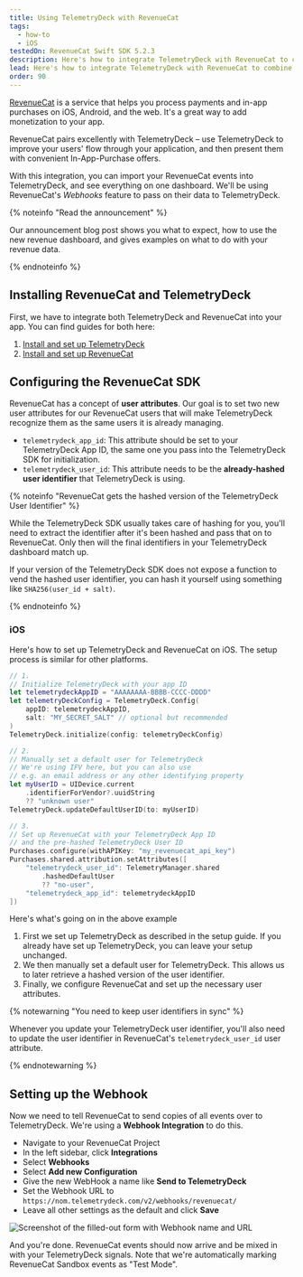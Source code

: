 ```yaml
---
title: Using TelemetryDeck with RevenueCat
tags:
  - how-to
  - iOS
testedOn: RevenueCat Swift SDK 5.2.3
description: Here's how to integrate TelemetryDeck with RevenueCat to combine usage data with purchase data.
lead: Here's how to integrate TelemetryDeck with RevenueCat to combine usage data with purchase data.
order: 90
---
```


[RevenueCat](https://www.revenuecat.com/) is a service that helps you process payments and in-app purchases on iOS, Android, and the web. It's a great way to add monetization to your app.

RevenueCat pairs excellently with TelemetryDeck – use TelemetryDeck to improve your users' flow through your application, and then present them with convenient In-App-Purchase offers.

With this integration, you can import your RevenueCat events into TelemetryDeck, and see everything on one dashboard. We'll be using RevenueCat's _Webhooks_ feature to pass on their data to TelemetryDeck.

{% noteinfo "Read the announcement" %}

Our announcement blog post shows you what to expect, how to use the new revenue dashboard, and gives examples on what to do with your revenue data.

{% endnoteinfo %}

## Installing RevenueCat and TelemetryDeck

First, we have to integrate both TelemetryDeck and RevenueCat into your app. You can find guides for both here:

1. [Install and set up TelemetryDeck](/docs/guides/swift-setup/)
2. [Install and set up RevenueCat](https://www.revenuecat.com/docs/getting-started/installation)

## Configuring the RevenueCat SDK

RevenueCat has a concept of **user attributes**. Our goal is to set two new user attributes for our RevenueCat users that will make TelemetryDeck recognize them as the same users it is already managing.

- `telemetrydeck_app_id`: This attribute should be set to your TelemetryDeck App ID, the same one you pass into the TelemetryDeck SDK for initialization.
- `telemetrydeck_user_id`: This attribute needs to be the **already-hashed user identifier** that TelemetryDeck is using.

{% noteinfo "RevenueCat gets the hashed version of the TelemetryDeck User Identifier" %}

While the TelemetryDeck SDK usually takes care of hashing for you, you'll need to extract the identifier after it's been hashed and pass that on to RevenueCat. Only then will the final identifiers in your TelemetryDeck dashboard match up.

If your version of the TelemetryDeck SDK does not expose a function to vend the hashed user identifier, you can hash it yourself using something like `SHA256(user_id + salt)`.

{% endnoteinfo %}

### iOS

Here's how to set up TelemetryDeck and RevenueCat on iOS. The setup process is similar for other platforms.

```swift
// 1.
// Initialize TelemetryDeck with your app ID
let telemetrydeckAppID = "AAAAAAAA-BBBB-CCCC-DDDD"
let telemetryDeckConfig = TelemetryDeck.Config(
    appID: telemetrydeckAppID,
    salt: "MY_SECRET_SALT" // optional but recommended
)
TelemetryDeck.initialize(config: telemetryDeckConfig)

// 2.
// Manually set a default user for TelemetryDeck
// We're using IFV here, but you can also use
// e.g. an email address or any other identifying property
let myUserID = UIDevice.current
    .identifierForVendor?.uuidString
    ?? "unknown user"
TelemetryDeck.updateDefaultUserID(to: myUserID)

// 3.
// Set up RevenueCat with your TelemetryDeck App ID
// and the pre-hashed TelemetryDeck User ID
Purchases.configure(withAPIKey: "my_revenuecat_api_key")
Purchases.shared.attribution.setAttributes([
    "telemetrydeck_user_id": TelemetryManager.shared
        .hashedDefaultUser
        ?? "no-user",
    "telemetrydeck_app_id": telemetrydeckAppID
])
```

Here's what's going on in the above example

1. First we set up TelemetryDeck as described in the setup guide. If you already have set up TelemetryDeck, you can leave your setup unchanged.
2. We then manually set a default user for TelemetryDeck. This allows us to later retrieve a hashed version of the user identifier.
3. Finally, we configure RevenueCat and set up the necessary user attributes.

{% notewarning "You need to keep user identifiers in sync" %}

Whenever you update your TelemetryDeck user identifier, you'll also need to update the user identifier in RevenueCat's `telemetrydeck_user_id` user attribute.

{% endnotewarning %}

## Setting up the Webhook

Now we need to tell RevenueCat to send copies of all events over to TelemetryDeck. We're using a **Webhook Integration** to do this.

- Navigate to your RevenueCat Project
- In the left sidebar, click **Integrations**
- Select **Webhooks**
- Select **Add new Configuration**
- Give the new WebHook a name like **Send to TelemetryDeck**
- Set the Webhook URL to `https://nom.telemetrydeck.com/v2/webhooks/revenuecat/`
- Leave all other settings as the default and click **Save**

![Screenshot of the filled-out form with Webhook name and URL](/docs/images/revenuecat_webhook_config.png)

And you're done. RevenueCat events should now arrive and be mixed in with your TelemetryDeck signals. Note that we're automatically marking RevenueCat Sandbox events as "Test Mode".
